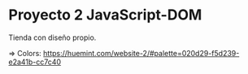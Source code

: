 # Proyecto 2 JavaScript-DOM

Tienda con diseño propio.

=> Colors: https://huemint.com/website-2/#palette=020d29-f5d239-e2a41b-cc7c40
